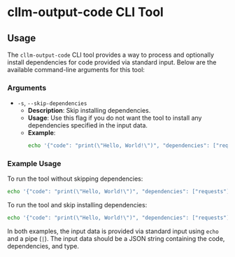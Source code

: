 # cllm-output-code CLI Tool

## Usage

The `cllm-output-code` CLI tool provides a way to process and optionally install dependencies for code provided via standard input. Below are the available command-line arguments for this tool:

### Arguments

- `-s`, `--skip-dependencies`
  - **Description**: Skip installing dependencies.
  - **Usage**: Use this flag if you do not want the tool to install any dependencies specified in the input data.
  - **Example**: 
    ```sh
    echo '{"code": "print(\"Hello, World!\")", "dependencies": ["requests"], "type": "python"}' | cllm-output-code -s
    ```

### Example Usage

To run the tool without skipping dependencies:
```sh
echo '{"code": "print(\"Hello, World!\")", "dependencies": ["requests"], "type": "python"}' | cllm-output-code
```

To run the tool and skip installing dependencies:
```sh
echo '{"code": "print(\"Hello, World!\")", "dependencies": ["requests"], "type": "python"}' | cllm-output-code -s
```

In both examples, the input data is provided via standard input using `echo` and a pipe (`|`). The input data should be a JSON string containing the code, dependencies, and type.
